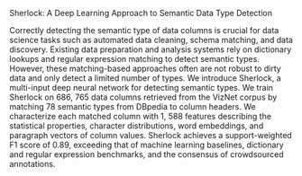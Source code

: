 
Sherlock: A Deep Learning Approach to Semantic Data Type Detection

Correctly detecting the semantic type of data columns is crucial for
data science tasks such as automated data cleaning, schema matching, and data discovery. Existing data preparation and analysis systems rely on dictionary lookups and regular expression matching to
detect semantic types. However, these matching-based approaches
often are not robust to dirty data and only detect a limited number
of types. We introduce Sherlock, a multi-input deep neural network
for detecting semantic types. We train Sherlock on 686, 765 data
columns retrieved from the VizNet corpus by matching 78 semantic types from DBpedia to column headers. We characterize each
matched column with 1, 588 features describing the statistical properties, character distributions, word embeddings, and paragraph
vectors of column values. Sherlock achieves a support-weighted
F1 score of 0.89, exceeding that of machine learning baselines, dictionary and regular expression benchmarks, and the consensus of
crowdsourced annotations.